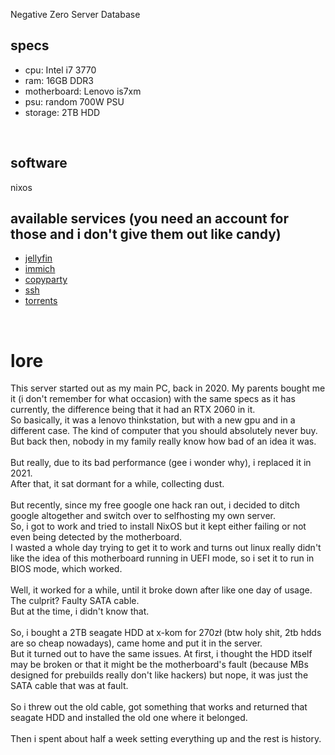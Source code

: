 Negative Zero Server
Database
## specs
- cpu: Intel i7 3770
- ram: 16GB DDR3
- motherboard: Lenovo is7xm
- psu: random 700W PSU
- storage: 2TB HDD
<br>

## software
nixos
<br>

## available services (you need an account for those and i don't give them out like candy)
- [jellyfin](https://jellyfin.neg-zero.com)
- [immich](https://immich.neg-zero.com)
- [copyparty](https://copyparty.neg-zero.com)
- [ssh](https://ssh.neg-zero.com)
- [torrents](https://torrent.neg-zero.com)
<br>

# lore
This server started out as my main PC, back in 2020. My parents bought me it (i don't remember for what occasion) with the same specs as it has currently, the difference being that it had an RTX 2060 in it.
<br>
So basically, it was a lenovo thinkstation, but with a new gpu and in a different case. The kind of computer that you should absolutely never buy. But back then, nobody in my family really know how bad of an idea it was.
<br>
<br>
But really, due to its bad performance (gee i wonder why), i replaced it in 2021.
<br>
After that, it sat dormant for a while, collecting dust.
<br>
<br>
But recently, since my free google one hack ran out, i decided to ditch google altogether and switch over to selfhosting my own server. 
<br>
So, i got to work and tried to install NixOS but it kept either failing or not even being detected by the motherboard.
<br>
I wasted a whole day trying to get it to work and turns out linux really didn't like the idea of this motherboard running in UEFI mode, so i set it to run in BIOS mode, which worked.
<br>
<br>
Well, it worked for a while, until it broke down after like one day of usage. The culprit? Faulty SATA cable. 
<br>
But at the time, i didn't know that.
<br>
<br>
So, i bought a 2TB seagate HDD at x-kom for 270zł (btw holy shit, 2tb hdds are so cheap nowadays), came home and put it in the server.
<br>
But it turned out to have the same issues. At first, i thought the HDD itself may be broken or that it might be the motherboard's fault (because MBs designed for prebuilds really don't like hackers) but nope, it was just the SATA cable that was at fault.
<br>
<br>
So i threw out the old cable, got something that works and returned that seagate HDD and installed the old one where it belonged.
<br>
<br>
Then i spent about half a week setting everything up and the rest is history. 